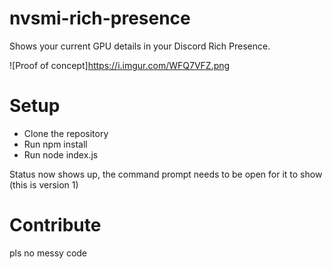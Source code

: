# nvsmi-rich-presence
Shows your current GPU details in your Discord Rich Presence.

![Proof of concept]https://i.imgur.com/WFQ7VFZ.png

# Setup

- Clone the repository
- Run npm install
- Run node index.js

Status now shows up, the command prompt needs to be open for it to show (this is version 1)

# Contribute

pls no messy code
